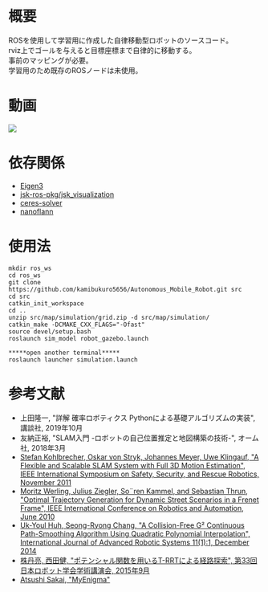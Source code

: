 # 概要
ROSを使用して学習用に作成した自律移動型ロボットのソースコード。<br>
rviz上でゴールを与えると目標座標まで自律的に移動する。<br>
事前のマッピングが必要。<br>
学習用のため既存のROSノードは未使用。<br>

# 動画
 [![](http://img.youtube.com/vi/FAr_-Xh7VtE/0.jpg)](http://www.youtube.com/watch?v=FAr_-Xh7VtE "")

# 依存関係
- [Eigen3](http://eigen.tuxfamily.org/index.php?title=Main_Page)
- [jsk-ros-pkg/jsk_visualization](https://github.com/jsk-ros-pkg/jsk_visualization)
- [ceres-solver](https://github.com/ceres-solver/ceres-solver)
- [nanoflann](https://github.com/jlblancoc/nanoflann)

# 使用法
~~~
mkdir ros_ws
cd ros_ws
git clone https://github.com/kamibukuro5656/Autonomous_Mobile_Robot.git src
cd src
catkin_init_workspace
cd ..
unzip src/map/simulation/grid.zip -d src/map/simulation/
catkin_make -DCMAKE_CXX_FLAGS="-Ofast"
source devel/setup.bash
roslaunch sim_model robot_gazebo.launch

*****open another terminal*****
roslaunch launcher simulation.launch
~~~
# 参考文献
- 上田隆一, "詳解 確率ロボティクス Pythonによる基礎アルゴリズムの実装", 講談社, 2019年10月
- 友納正裕, "SLAM入門 -ロボットの自己位置推定と地図構築の技術-", オーム社, 2018年3月
- [Stefan Kohlbrecher, Oskar von Stryk, Johannes Meyer, Uwe Klingauf, "A Flexible and Scalable SLAM System with Full 3D Motion Estimation", IEEE International Symposium on Safety, Security, and Rescue Robotics, November 2011](https://www.researchgate.net/publication/228852006_A_flexible_and_scalable_SLAM_system_with_full_3D_motion_estimation)
- [Moritz Werling, Julius Ziegler, So¨ren Kammel, and Sebastian Thrun, "Optimal Trajectory Generation for Dynamic Street Scenarios in a Frenet Frame", IEEE International Conference on Robotics and Automation, June 2010](https://www.researchgate.net/publication/224156269_Optimal_Trajectory_Generation_for_Dynamic_Street_Scenarios_in_a_Frenet_Frame)
- [Uk-Youl Huh, Seong-Ryong Chang, "A Collision-Free G² Continuous Path-Smoothing Algorithm Using Quadratic Polynomial Interpolation", International Journal of Advanced Robotic Systems 11(1):1, December 2014](https://www.researchgate.net/publication/269785358_A_Collision-Free_G_Continuous_Path-Smoothing_Algorithm_Using_Quadratic_Polynomial_Interpolation)
- [株丹亮, 西田健, "ポテンシャル関数を用いるT-RRTによる経路探索", 第33回日本ロボット学会学術講演会, 2015年9月](http://lab.cntl.kyutech.ac.jp/~nishida/paper/2015/3L3-03.pdf)
- [Atsushi Sakai, "MyEnigma"](https://myenigma.hatenablog.com/)